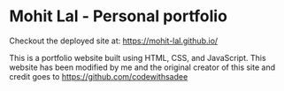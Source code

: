 # Mohit Lal - Personal portfolio

Checkout the deployed site at: https://mohit-lal.github.io/

This is a portfolio website built using HTML, CSS, and JavaScript. This website has been modified by me and the original creator of this site and credit goes to https://github.com/codewithsadee




